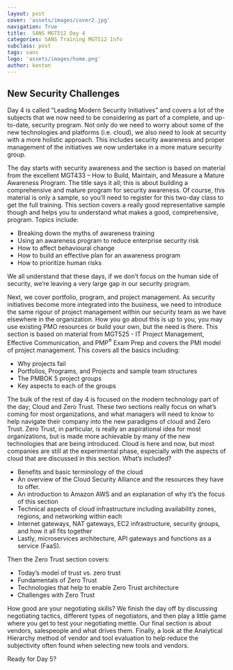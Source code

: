```yaml
---
layout: post
cover: 'assets/images/cover2.jpg'
navigation: True
title:  SANS MGT512 Day 4
categories: SANS Training MGT512 Info
subclass: post
tags: sans
logo: 'assets/images/home.png'
author: kenton
---
```


## New Security Challenges

<p>Day 4 is called “Leading Modern Security Initiatives” and
covers a lot of the subjects that we now need to be considering as part of a
complete, and up-to-date, security program. Not only do we need to worry about
some of the new technologies and platforms (i.e. cloud), we also need to look
at security with a more holistic approach. This includes security awareness and
proper management of the initiatives we now undertake in a more mature security
group.</p>

<p>The day starts with security awareness and the section is
based on material from the excellent MGT433 – How to Build, Maintain, and
Measure a Mature Awareness Program. The title says it all; this is about
building a comprehensive and mature program for security awareness. Of course,
this material is only a sample, so you’ll need to register for this two-day
class to get the full training. This section covers a really good representative
sample though and helps you to understand what makes a good, comprehensive,
program. Topics include:</p>

- Breaking down the myths of awareness training
- Using an awareness program to reduce enterprise security risk
- How to affect behavioural change
- How to build an effective plan for an awareness
program
- How to prioritize human risks

<p>We all understand that these days, if we don’t focus on the
human side of security, we’re leaving a very large gap in our security program.</p>

<p>Next, we cover portfolio, program, and project management.
As security initiatives become more integrated into the business, we need to
introduce the same rigour of project management within our security team as we
have elsewhere in the organization. How you go about this is up to you, you may
use existing PMO resources or build your own, but the need is there. This
section is based on material from MGT525 - IT Project Management, Effective Communication, and PMP<sup>®</sup> Exam
Prep and covers the PMI model of project management. This covers all the basics
including:</p>

- Why projects fail
- Portfolios, Programs, and Projects and sample team structures
- The PMBOK 5 project groups
- Key aspects to each of the groups

<p>The bulk of
the rest of day 4 is focused on the modern technology part of the day; Cloud
and Zero Trust. These two sections really focus on what’s coming for most
organizations, and what managers will need to know to help navigate their
company into the new paradigms of cloud and Zero Trust. Zero Trust, in
particular, is really an aspirational idea for most organizations, but is made
more achievable by many of the new technologies that are being introduced.
Cloud is here and now, but most companies are still at the experimental phase,
especially with the aspects of cloud that are discussed in this section. What’s
included?</p>

- Benefits and basic terminology of the cloud
- An overview of the Cloud Security Alliance and the resources they have to offer.
- An introduction to Amazon AWS and an explanation of why it’s the focus of this
section
- Technical aspects of cloud infrastructure including availability zones, regions, and
networking within each
- Internet gateways, NAT gateways, EC2 infrastructure, security groups, and how it all
fits together
- Lastly, microservices architecture, API gateways and functions as a service (FaaS).

<p>Then the
Zero Trust section covers:</p>

- Today’s model of trust vs. zero trust
- Fundamentals of Zero Trust
- Technologies that help to enable Zero Trust architecture
- Challenges with Zero Trust

<p>How good are your negotiating skills? We finish the day off by discussing negotiating
tactics, different types of negotiators, and then play a little game where you
get to test your negotiating mettle. Our final section is about vendors,
salespeople and what drives them. Finally, a look at the Analytical Hierarchy
method of vendor and tool evaluation to help reduce the subjectivity often
found when selecting new tools and vendors.</p>

<p>Ready for Day 5?</p>